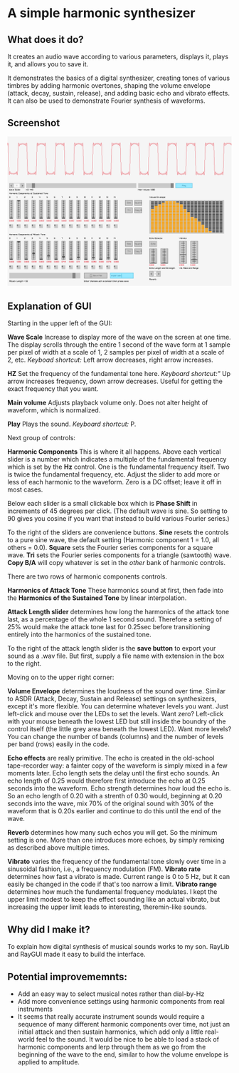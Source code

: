 # A simple harmonic synthesizer

## What does it do?

It creates an audio wave according to various parameters, displays it, plays it, and allows you to save it.

It demonstrates the basics of a digital synthesizer, creating tones of various timbres by adding harmonic overtones, shaping the volume envelope (attack, decay, sustain, release), and adding basic echo and vibrato effects.  It can also be used to demonstrate Fourier synthesis of waveforms.

## Screenshot
![Screenshot](images/Harmonic-Synth-anim.png)

## Explanation of GUI
Starting in the upper left of the GUI:

**Wave Scale** Increase to display more of the wave on the screen at one time.  The display scrolls through the entire 1 second of the wave form at 1 sample per pixel of width at a scale of 1, 2 samples per pixel of width at a scale of 2, etc.  *Keyboad shortcut:* Left arrow decreases, right arrow increases.

**HZ** Set the frequency of the fundamental tone here.  *Keyboard shortcut:"* Up arrow increases frequency, down arrow decreases.  Useful for getting the exact frequency that you want.

**Main volume** Adjusts playback volume only.  Does not alter height of waveform, which is normalized.

**Play** Plays the sound.  *Keyboard shortcut:* P.

Next group of controls:

**Harmonic Components** This is where it all happens.  Above each vertical slider is a number which indicates a multiple of the fundamental frequency which is set by the **Hz** control.  One is the fundamental frequency itself.  Two is twice the fundamental frequency, etc.  Adjust the slider to add more or less of each harmonic to the waveform.  Zero is a DC offset; leave it off in most cases.  

Below each slider is a small clickable box which is **Phase Shift** in increments of 45 degrees per click.  (The default wave is sine.  So setting to 90 gives you cosine if you want that instead to build various Fourier series.)

To the right of the sliders are convenience buttons.  **Sine** resets the controls to a pure sine wave, the default setting (Harmonic component 1 = 1.0, all others = 0.0).  **Square** sets the Fourier series components for a square wave.  **Tri** sets the Fourier series components for a triangle (sawtooth) wave.  **Copy B/A** will copy whatever is set in the *other* bank of harmonic controls.

There are two rows of harmonic components controls.

**Harmonics of Attack Tone** These harmonics sound at first, then fade into the **Harmonics of the Sustained Tone** by linear interpolation.

**Attack Length slider** determines how long the harmonics of the attack tone last, as a percentage of the whole 1 second sound.  Therefore a setting of 25% would make the attack tone last for 0.25sec before transitioning entirely into the harmonics of the sustained tone.

To the right of the attack length slider is the **save button** to export your sound as a .wav file.  But first, supply a file name with extension in the box to the right.

Moving on to the upper right corner:

**Volume Envelope** determines the loudness of the sound over time.  Similar to ASDR (Attack, Decay, Sustain and Release) settings on synthesizers, except it's more flexible.  You can determine whatever levels you want.  Just left-click and mouse over the LEDs to set the levels.  Want zero?  Left-click with your mouse beneath the lowest LED but still inside the boundry of the control itself (the little grey area beneath the lowest LED).  Want more levels?  You can change the number of bands (columns) and the number of levels per band (rows) easily in the code.

**Echo effects** are really primitive.  The echo is created in the old-school tape-recorder way: a fainter copy of the waveform is simply mixed in a few moments later.  Echo length sets the delay until the first echo sounds.  An echo length of 0.25 would therefore first introduce the echo at 0.25 seconds into the waveform.  Echo strength determines how loud the echo is.  So an echo length of 0.20 with a strenth of 0.30 would, beginning at 0.20 seconds into the wave, mix 70% of the original sound with 30% of the waveform that is 0.20s earlier and continue to do this until the end of the wave.

**Reverb** determines how many such echos you will get.  So the minimum setting is one.  More than one introduces more echoes, by simply remixing as described above multiple times.

**Vibrato** varies the frequency of the fundamental tone slowly over time in a sinusoidal fashion, i.e., a frequency modulation (FM).  **Vibrato rate** determines how fast a vibrato is made.  Current range is 0 to 5 Hz, but it can easily be changed in the code if that's too narrow a limit.  **Vibrato range** determines how much the fundamental frequency modulates.  I kept the upper limit modest to keep the effect sounding like an actual vibrato, but increasing the upper limit leads to interesting, theremin-like sounds.

## Why did I make it?
To explain how digital synthesis of musical sounds works to my son.  RayLib and RayGUI made it easy to build the interface.

## Potential improvememnts:
- Add an easy way to select musical notes rather than dial-by-Hz
- Add more convenience settings using harmonic components from real instruments
- It seems that really accurate instrument sounds would require a sequence of many different harmonic components over time, not just an initial attack and then sustain harmonics, which add only a little real-world feel to the sound. It would be nice to be able to load a stack of harmonic components and lerp through them as we go from the beginning of the wave to the end, similar to how the volume envelope is applied to amplitude.
